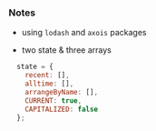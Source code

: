### Notes

* using `lodash` and `axois` packages

* two state & three arrays

```js
  state = {
    recent: [],
    alltime: [],
    arrangeByName: [],
    CURRENT: true,
    CAPITALIZED: false
  };
```
